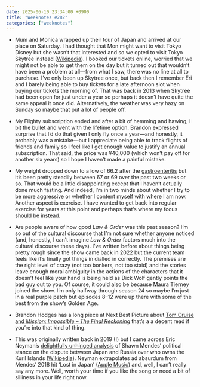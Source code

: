 ```yaml
---
date: 2025-06-10 23:34:00 +0900
title: "Weeknotes #282"
categories: ["weeknotes"]
---
```


- Mum and Monica wrapped up their tour of Japan and arrived at our place on Saturday. I had thought that Mon might want to visit Tokyo Disney but she wasn’t that interested and so we opted to visit Tokyo Skytree instead ([Wikipedia](https://en.wikipedia.org/wiki/Tokyo_Skytree)). I booked our tickets online, worried that we might not be able to get them on the day but it turned out that wouldn’t have been a problem at all—from what I saw, there was no line at all to purchase. I’ve only been up Skytree once, but back then I remember Eri and I barely being able to buy tickets for a late afternoon slot when buying our tickets the morning of. That was back in 2013 when Skytree had been open for just under a year so perhaps it doesn’t have quite the same appeal it once did. Alternatively, the weather was very hazy on Sunday so maybe that put a lot of people off.

- My Flighty subscription ended and after a bit of hemming and hawing, I bit the bullet and went with the lifetime option. Brandon expressed surprise that I’d do that given I only fly once a year—and honestly, it probably was a mistake—but I appreciate being able to track flights of friends and family so I feel like I get enough value to justify an annual subscription. That said, the price was ¥40,000 (which won’t pay off for another six years) so I hope I haven’t made a painful mistake.

- My weight dropped down to a low of 66.2 after the [gastroenteritis](https://updates.inqk.net/post/1748441640.html) but it’s been pretty steadily between 67 or 69 over the past two weeks or so. That would be a little disappointing except that I haven’t actually done much fasting. And indeed, I’m in two minds about whether I try to be more aggressive or whether I content myself with where I am now. Another aspect is exercise. I have wanted to get back into regular exercise for years at this point and perhaps that’s where my focus should be instead.

- Are people aware of how good _Law & Order_ was this past season? I’m so out of the cultural discourse that I’m not sure whether anyone noticed (and, honestly, I can’t imagine _Law & Order_ factors much into the cultural discourse these days). I’ve written before about things being pretty rough since the show came back in 2022 but the current team feels like it’s finally got things in dialled in correctly. The premises are the right level of crazy (not too bonkers, not too staid) and the stories leave enough moral ambiguity in the actions of the characters that it doesn’t feel like your hand is being held as Dick Wolf gently points the bad guy out to you. Of course, it could also be because Maura Tierney joined the show. I’m only halfway through season 24 so maybe I’m just in a real purple patch but episodes 8–12 were up there with some of the best from the show’s Golden Age.

- Brandon Hodges has a long piece at Next Best Picture about [Tom Cruise and _Mission: Impossible – The Final Reckoning_](https://nextbestpicture.com/trust-him-one-last-time-reckoning-with-ethan-hunts-goodbye/) that’s a a decent read if you’re into that kind of thing.

- This was originally written back in 2019 (!) but I came across Eric Neyman’s [delightfully unhinged analysis](https://ericneyman.wordpress.com/2019/11/26/finding-shawn-mendes/) of Shawn Mendes’ political stance on the dispute between Japan and Russia over who owns the Kuril Islands ([Wikipedia](https://en.wikipedia.org/wiki/Kuril_Islands_dispute)). Neyman extrapolates ad absurdum from Mendes’ 2018 hit ‘Lost in Japan’ ([Apple Music](https://music.apple.com/jp/album/lost-in-japan/1376115721?i=1376115727&l=en-US)) and, well, I can’t really say any more. Well, worth your time if you like the song or need a bit of silliness in your life right now.
